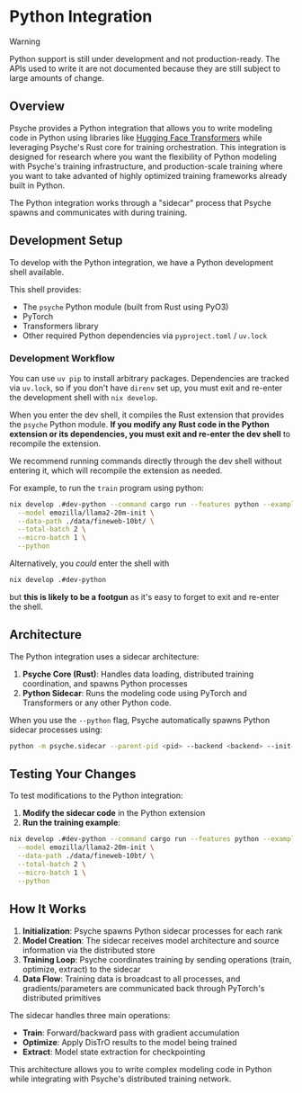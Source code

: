 # Python Integration

> [!WARNING]
> Python support is still under development and not production-ready.
> The APIs used to write it are not documented
> because they are still subject to large amounts of change.

## Overview

Psyche provides a Python integration that allows you to write modeling code in Python using libraries like [Hugging Face Transformers](https://github.com/huggingface/transformers) while leveraging Psyche's Rust core for training orchestration. This integration is designed for research where you want the flexibility of Python modeling with Psyche's training infrastructure, and production-scale training where you want to take advanted of highly optimized training frameworks already built in Python.

The Python integration works through a "sidecar" process that Psyche spawns and communicates with during training.

## Development Setup

To develop with the Python integration, we have a Python development shell available.

This shell provides:

- The `psyche` Python module (built from Rust using PyO3)
- PyTorch
- Transformers library
- Other required Python dependencies via `pyproject.toml` / `uv.lock`

### Development Workflow

You can use `uv pip` to install arbitrary packages. Dependencies are tracked via `uv.lock`, so if you don't have `direnv` set up, you must exit and re-enter the development shell with `nix develop`.

When you enter the dev shell, it compiles the Rust extension that provides the `psyche` Python module. **If you modify any Rust code in the Python extension or its dependencies, you must exit and re-enter the dev shell** to recompile the extension.

We recommend running commands directly through the dev shell without entering it, which will recompile the extension as needed.

For example, to run the `train` program using python:

```bash
nix develop .#dev-python --command cargo run --features python --example train -- \
  --model emozilla/llama2-20m-init \
  --data-path ./data/fineweb-10bt/ \
  --total-batch 2 \
  --micro-batch 1 \
  --python
```

Alternatively, you _could_ enter the shell with

```bash
nix develop .#dev-python
```

but **this is likely to be a footgun** as it's easy to forget to exit and re-enter the shell.

## Architecture

The Python integration uses a sidecar architecture:

1. **Psyche Core (Rust)**: Handles data loading, distributed training coordination, and spawns Python processes
2. **Python Sidecar**: Runs the modeling code using PyTorch and Transformers or any other Python code.

When you use the `--python` flag, Psyche automatically spawns Python sidecar processes using:

```bash
python -m psyche.sidecar --parent-pid <pid> --backend <backend> --init-method <method> --world-size <size> --rank <rank>
```

## Testing Your Changes

To test modifications to the Python integration:

1. **Modify the sidecar code** in the Python extension
2. **Run the training example**:

```bash
nix develop .#dev-python --command cargo run --features python --example train -- \
  --model emozilla/llama2-20m-init \
  --data-path ./data/fineweb-10bt/ \
  --total-batch 2 \
  --micro-batch 1 \
  --python
```

## How It Works

1. **Initialization**: Psyche spawns Python sidecar processes for each rank
2. **Model Creation**: The sidecar receives model architecture and source information via the distributed store
3. **Training Loop**: Psyche coordinates training by sending operations (train, optimize, extract) to the sidecar
4. **Data Flow**: Training data is broadcast to all processes, and gradients/parameters are communicated back through PyTorch's distributed primitives

The sidecar handles three main operations:

- **Train**: Forward/backward pass with gradient accumulation
- **Optimize**: Apply DisTrO results to the model being trained
- **Extract**: Model state extraction for checkpointing

This architecture allows you to write complex modeling code in Python while integrating with Psyche's distributed training network.
